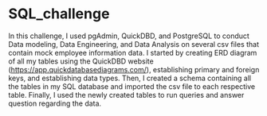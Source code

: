 # SQL_challenge
In this challenge, I used pgAdmin, QuickDBD, and PostgreSQL to conduct Data modeling, Data Engineering, and Data Analysis on several csv files that contain mock employee information data. I started by creating ERD diagram of all my tables using the QuickDBD website (https://app.quickdatabasediagrams.com/), establishing primary and foreign keys, and establishing data types. Then, I created a schema containing all the tables in my SQL database and imported the csv file to each respective table. Finally, I used the newly created tables to run queries and answer question regarding the data.
